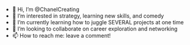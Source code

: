 - 👋 Hi, I’m @ChanelCreating
- 👀 I’m interested in strategy, learning new skills, and comedy
- 🌱 I’m currently learning how to juggle SEVERAL projects at one time
- 💞️ I’m looking to collaborate on career exploration and networking
- 📫 How to reach me: leave a comment!

<!---
ChanelCreating/ChanelCreating is a ✨ special ✨ repository because its `README.md` (this file) appears on your GitHub profile.
You can click the Preview link to take a look at your changes.
--->

